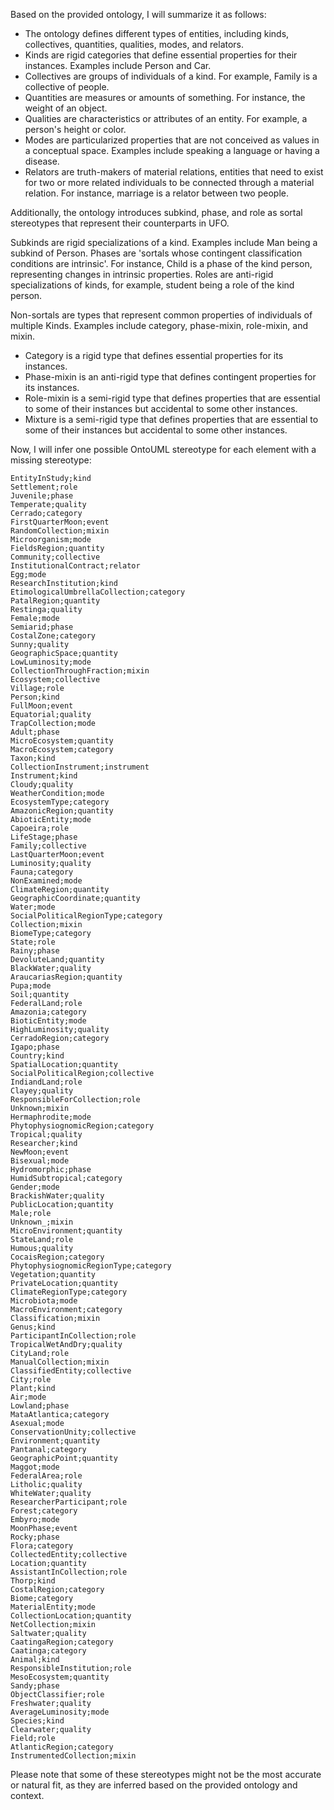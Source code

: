 Based on the provided ontology, I will summarize it as follows:

- The ontology defines different types of entities, including kinds, collectives, quantities, qualities, modes, and relators.
- Kinds are rigid categories that define essential properties for their instances. Examples include Person and Car.
- Collectives are groups of individuals of a kind. For example, Family is a collective of people.
- Quantities are measures or amounts of something. For instance, the weight of an object.
- Qualities are characteristics or attributes of an entity. For example, a person's height or color.
- Modes are particularized properties that are not conceived as values in a conceptual space. Examples include speaking a language or having a disease.
- Relators are truth-makers of material relations, entities that need to exist for two or more related individuals to be connected through a material relation. For instance, marriage is a relator between two people.

Additionally, the ontology introduces subkind, phase, and role as sortal stereotypes that represent their counterparts in UFO.

Subkinds are rigid specializations of a kind. Examples include Man being a subkind of Person.
Phases are 'sortals whose contingent classification conditions are intrinsic'. For instance, Child is a phase of the kind person, representing changes in intrinsic properties.
Roles are anti-rigid specializations of kinds, for example, student being a role of the kind person.

Non-sortals are types that represent common properties of individuals of multiple Kinds. Examples include category, phase-mixin, role-mixin, and mixin.

- Category is a rigid type that defines essential properties for its instances.
- Phase-mixin is an anti-rigid type that defines contingent properties for its instances.
- Role-mixin is a semi-rigid type that defines properties that are essential to some of their instances but accidental to some other instances.
- Mixture is a semi-rigid type that defines properties that are essential to some of their instances but accidental to some other instances.

Now, I will infer one possible OntoUML stereotype for each element with a missing stereotype:

```
EntityInStudy;kind
Settlement;role
Juvenile;phase
Temperate;quality
Cerrado;category
FirstQuarterMoon;event
RandomCollection;mixin
Microorganism;mode
FieldsRegion;quantity
Community;collective
InstitutionalContract;relator
Egg;mode
ResearchInstitution;kind
EtimologicalUmbrellaCollection;category
PatalRegion;quantity
Restinga;quality
Female;mode
Semiarid;phase
CostalZone;category
Sunny;quality
GeographicSpace;quantity
LowLuminosity;mode
CollectionThroughFraction;mixin
Ecosystem;collective
Village;role
Person;kind
FullMoon;event
Equatorial;quality
TrapCollection;mode
Adult;phase
MicroEcosystem;quantity
MacroEcosystem;category
Taxon;kind
CollectionInstrument;instrument
Instrument;kind
Cloudy;quality
WeatherCondition;mode
EcosystemType;category
AmazonicRegion;quantity
AbioticEntity;mode
Capoeira;role
LifeStage;phase
Family;collective
LastQuarterMoon;event
Luminosity;quality
Fauna;category
NonExamined;mode
ClimateRegion;quantity
GeographicCoordinate;quantity
Water;mode
SocialPoliticalRegionType;category
Collection;mixin
BiomeType;category
State;role
Rainy;phase
DevoluteLand;quantity
BlackWater;quality
AraucariasRegion;quantity
Pupa;mode
Soil;quantity
FederalLand;role
Amazonia;category
BioticEntity;mode
HighLuminosity;quality
CerradoRegion;category
Igapo;phase
Country;kind
SpatialLocation;quantity
SocialPoliticalRegion;collective
IndiandLand;role
Clayey;quality
ResponsibleForCollection;role
Unknown;mixin
Hermaphrodite;mode
PhytophysiognomicRegion;category
Tropical;quality
Researcher;kind
NewMoon;event
Bisexual;mode
Hydromorphic;phase
HumidSubtropical;category
Gender;mode
BrackishWater;quality
PublicLocation;quantity
Male;role
Unknown_;mixin
MicroEnvironment;quantity
StateLand;role
Humous;quality
CocaisRegion;category
PhytophysiognomicRegionType;category
Vegetation;quantity
PrivateLocation;quantity
ClimateRegionType;category
Microbiota;mode
MacroEnvironment;category
Classification;mixin
Genus;kind
ParticipantInCollection;role
TropicalWetAndDry;quality
CityLand;role
ManualCollection;mixin
ClassifiedEntity;collective
City;role
Plant;kind
Air;mode
Lowland;phase
MataAtlantica;category
Asexual;mode
ConservationUnity;collective
Environment;quantity
Pantanal;category
GeographicPoint;quantity
Maggot;mode
FederalArea;role
Litholic;quality
WhiteWater;quality
ResearcherParticipant;role
Forest;category
Embyro;mode
MoonPhase;event
Rocky;phase
Flora;category
CollectedEntity;collective
Location;quantity
AssistantInCollection;role
Thorp;kind
CostalRegion;category
Biome;category
MaterialEntity;mode
CollectionLocation;quantity
NetCollection;mixin
Saltwater;quality
CaatingaRegion;category
Caatinga;category
Animal;kind
ResponsibleInstitution;role
MesoEcosystem;quantity
Sandy;phase
ObjectClassifier;role
Freshwater;quality
AverageLuminosity;mode
Species;kind
Clearwater;quality
Field;role
AtlanticRegion;category
InstrumentedCollection;mixin
```

Please note that some of these stereotypes might not be the most accurate or natural fit, as they are inferred based on the provided ontology and context.